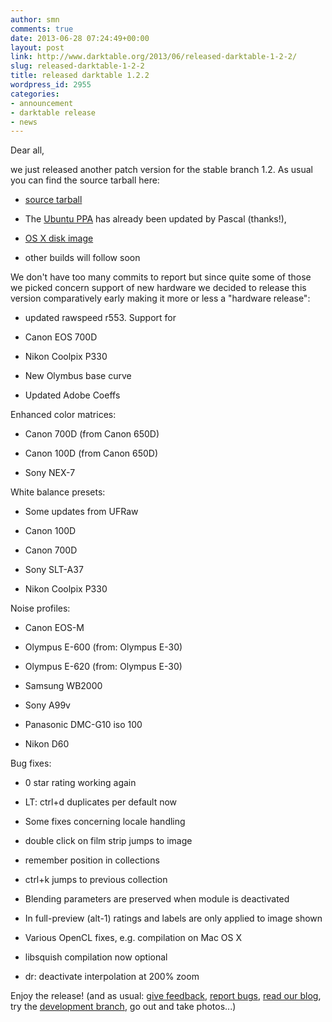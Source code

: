 ```yaml
---
author: smn
comments: true
date: 2013-06-28 07:24:49+00:00
layout: post
link: http://www.darktable.org/2013/06/released-darktable-1-2-2/
slug: released-darktable-1-2-2
title: released darktable 1.2.2
wordpress_id: 2955
categories:
- announcement
- darktable release
- news
---
```


Dear all,

we just released another patch version for the stable branch 1.2. As usual you can find the source tarball here:



	
  * [source tarball](https://sourceforge.net/projects/darktable/files/darktable/1.2/darktable-1.2.2.tar.xz/download)

	
  * The [Ubuntu PPA](https://launchpad.net/~pmjdebruijn/+archive/darktable-release) has already been updated by Pascal (thanks!),

	
  * [OS X disk image](https://sourceforge.net/projects/darktable/files/darktable/1.2/darktable-1.2.2.dmg/download)

	
  * other builds will follow soon


We don't have too many commits to report but since quite some of those we picked concern support of new hardware we decided to release this version comparatively early making it more or less a "hardware release":

	
  * updated rawspeed r553. Support for

	
  * Canon EOS 700D

	
  * Nikon Coolpix P330

	
  * New Olymbus base curve

	
  * Updated Adobe Coeffs


Enhanced color matrices:

	
  * Canon 700D (from Canon 650D)

	
  * Canon 100D (from Canon 650D)

	
  * Sony NEX-7


White balance presets:

	
  * Some updates from UFRaw

	
  * Canon 100D

	
  * Canon 700D

	
  * Sony SLT-A37

	
  * Nikon Coolpix P330


Noise profiles:

	
  * Canon EOS-M

	
  * Olympus E-600 (from: Olympus E-30)

	
  * Olympus E-620 (from: Olympus E-30)

	
  * Samsung WB2000

	
  * Sony A99v

	
  * Panasonic DMC-G10 iso 100

	
  * Nikon D60


Bug fixes:

	
  * 0 star rating working again

	
  * LT: ctrl+d duplicates per default now

	
  * Some fixes concerning locale handling

	
  * double click on film strip jumps to image

	
  * remember position in collections

	
  * ctrl+k jumps to previous collection

	
  * Blending parameters are preserved when module is deactivated

	
  * In full-preview (alt-1) ratings and labels are only applied to image shown

	
  * Various OpenCL fixes, e.g. compilation on Mac OS X

	
  * libsquish compilation now optional

	
  * dr: deactivate interpolation at 200% zoom


Enjoy the release!
(and as usual: [give feedback](http://www.darktable.org/contact/), [report bugs](http://darktable.org/redmine/projects/darktable/issues), [read our blog](http://www.darktable.org/category/blog/), try the [development branch](https://github.com/darktable-org/darktable/commits/master), go out and take photos...)
